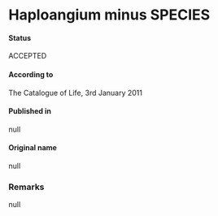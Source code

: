 # Haploangium minus SPECIES

#### Status
ACCEPTED

#### According to
The Catalogue of Life, 3rd January 2011

#### Published in
null

#### Original name
null

### Remarks
null